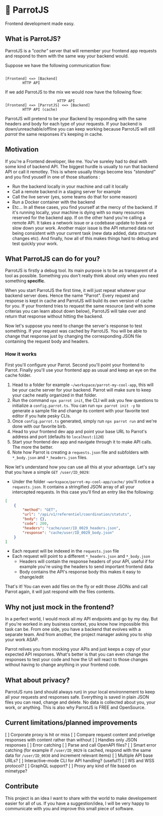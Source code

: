 # 🦜 ParrotJS

Frontend development made easy.

## What is ParrotJS?

ParrotJS is a *"cache"* server that will remember your frontend app requests and respond to them with the same way your backend would.

Suppose we have the following communication flow:
```text

[Frontend] <=> [Backend]
        HTTP API

```

If we add ParrotJS to the mix we would now have the following flow:

```text
                        HTTP API
[Frontend] <=> [ParrotJS] <=> [Backend]
        HTTP API (cache)

```

ParrotJS will pretend to be your Backend by responding with the same headers and body for each type of your requests. If your backend is down/unreachable/offline you can keep working because ParrotJS will still *parrot* the same responses it's keeping in cache.

## Motivation

If you're a Frontend developer, like me. You've sureley had to deal with some kind of backend API. The biggest hurdle is usually to run that backend API or call it remotley. This is where usually things become less *"standard"* and you find youself in one of those situations :
- Run the backend locally in your machine and call it locally
- Call a remote backend in a staging server for example
- Call the live server (yes, some teams do that for some reason)
- Run a Docker container with the backend
- Etc...
In all these cases, you find yourself at the mercy of the backend. If it's running locally, your machine is dying with so many resources reserved for the backend app.
If on the other hand you're calling a remote API. It takes a network issue or a codebase update to break or slow down your work.
Another major issue is the API returned data not being consistent with your current task (new data added, data structure changes etc).
And finally, how all of this makes things hard to debug and test quickly your work.

## What ParrotJS can do for you?

ParrotJS is firstly a debug tool. Its main purpose is to be as transparent of a tool as possible. Something you don't really think about only when you need something **specific**.

When you start ParrotJS the first time, it will just repeat whatever your backend server does. Hence the name "Parrot". Every request and response is kept in cache and ParrotJS will build its own version of cache for you. If your frontend tries to request the same resource (and with some criterias you can learn about down below), ParrotJS will take over and return that response without hitting the backend.

Now let's suppose you need to change the server's response to test something. If your request was cached by ParrotJS. You will be able to change that response just by changing the corresponding JSON file containing the request body and headers.

### How it works

First you'll configure your Parrot. Second you'll point your frontend to Parrot. Finally you'll use your frontend app as usual and keep an eye on the cache folder.

1. Head to a folder for example `~/workspace/parrot-my-cool-app`, this will be your cache server for your backend. Parrot will make sure to keep your cache neatly organized in that folder.
2. Run the command `npx parrot init`, the CLI will ask you few questions to initialize a `config.parrot.ts`. You can run `npx parrot init -y` to generate a sample file and change its content with your favorite text editor if you hate pesky CLIs.
3. Once `config.parrot.ts` generated, simply run `npx parrot run` and we're done with our favorite birb.
4. Head to your frontend dev app and point your base URL to Parrot's address and port (defaults to `localhost:1120`)
5. Start your frontend dev app and navigate through it to make API calls. The more the better.
6. Note how Parrot is creating a `requests.json` file and subfolders with `*_body.json` and `*_headers.json` files.

Now let's understand how you can use all this at your advantage. Let's say that you have a simple `GET /user/ID_0029`:
- Under the folder `~workspace/parrot-my-cool-app/cache/` you'll notice a `requests.json`. It contains a stringified JSON array of all your intercepted requests. In this case you'll find an entry like the following:

```json
[
    {
        "method": "GET",
        "url": "/api/v1/referentiel/coordination/statuts",
        "body": {},
        "code": 200,
        "headers": "cache/user/ID_0029_headers.json",
        "response": "cache/user/ID_0029_body.json"
    }
]
```
- Each request will be indexed in the `requests.json` file
- Each request will point to a different `*_headers.json` and `*_body.json`
  - Headers will contain the response headers of your API, useful if for example you're using the headers to send important frontend data
  - Body contains the API's response body this makes it easy to change/edit

That's it! You can even add files on the fly or edit those JSONs and call Parrot again, it will just respond with the files contents.

## Why not just mock in the frontend?

In a perfect world, I would mock all my API endpoints and go by my day. But if you're worked in any business context, you know how impossible this task can be. From one side, you have a backend that evolves with a separate team. And from another, the project manager asking you to ship your work ASAP.

Parrot relives you from mocking your APIs and just keeps a copy of your expected API responses. What's better is that you can even change the responses to test your code and how the UI will react to those changes without having to change anything in your frontend code.

## What about privacy?

ParrotJS runs (and should always run) in your local environnement to keep all your requests and responses safe. Everything is saved in plain JSON files you can read, change and delete. No data is collected about you, your work, or anything. This is also why ParrotJS is FREE and OpenSource.

## Current limitations/planned improvements

[ ] Corporate proxy is hit or miss
[ ] Compare request content and privelige responses with content rather than without
[ ] Handles only JSON responses
[ ] Error catching
[ ] Parse and call OpenAPI files?
[ ] Smart error catching (for example if `/user/ID_0029` is cached, respond with the same data for `/user/ID_0030` and increment relevant items)
[ ] Multiple API base URLs?
[ ] Interactive-mode CLI for API handling? (useful?)
[ ] WS and WSS protocol?
[ ] GraphQL support?
[ ] Proxy any kind of file based on mimetype?

## Contribute

This project is an idea I want to share with the world to make developement easier for all of us. If you have a suggestion/idea, I will be very happy to communicate with you and improve this small piece of software.